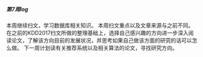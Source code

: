 ##### 第7周log
本周继续扫文，学习数据库相关知识。
本周扫文重点以及文章来源与之前不同。在之前的KDD2017扫文所做的整理基础上，选择自己感兴趣的方向进一步深入阅读论文，了解该方向目前的发展状况，并思考如果自己做该方面的研究的话可以怎么做。
下一周计划读有关推荐系统以及相关算法的论文，寻找研究方向。
